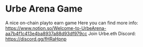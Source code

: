 # Urbe Arena Game
A nice on-chain playto earn game
Here you can find more info: https://www.notion.so/Welcome-to-UrbeArena-aa7b4f1c413e4ba8937a88d93df979cc
Join Urbe.eth Discord: https://discord.gg/fHRaHpnp
